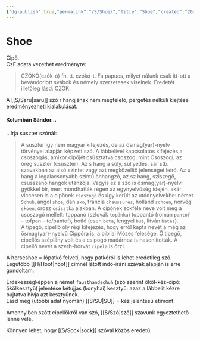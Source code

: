 ```yaml
---
{"dg-publish":true,"permalink":"/S/Shoe/","title":"Shoe","created":"2023-10-16T03:56","updated":"2024-04-05T19:38"}
---
```



# Shoe

Cipő.   
CzF adata vezethet eredményre:  
> CZÓKÓ(czók-ó) fn. tt. czókó-t. Fa papucs, milyet nálunk csak itt-ott a bevándorlott svábok és némely szerzetesek viselnek. Eredetét illetőleg lásd: CZÓK.  

A [[S/Saru\|saru]] szó r hangjának nem megfelelő, pergetés nélküli kiejtése eredményezheti kialakulását.  

#### Kolumbán Sándor...

...írja suszter szónál:  
> A suszter így nem magyar kifejezés, de az ősmag(yar)-nyelv törvényei alapján képzett szó. A lábbelivel kapcsolatos kifejezés a csoszogás, amikor cipőjét csúsztatva csoszog, mint Csoszogi, az öreg suszter (csuszter). Az s hang a súly, süllyedés, sár stb. szavakban az alsó szintet vagy azt megközelítő jelenséget leíró. Az u hang a legalacsonyabb szintű önhangzó, az sz hang, sziszegő, csusszanó hangok utánzója. Vagyis ez a szó is ősmag(yar)-nyelvi gyökkel bír, mert mondhatták régen az egynyelvűség idején, akár viccesen is a cipőnek `csoszogó` és úgy került az utódnyelvekbe: német `Schuh`, angol `shoe`, dán `sko`, francia `chaussures`, holland `schoen`, norvég `skoen`, orosz `csisztka` alakban. A cipőnek sokféle neve volt még a csoszogó mellett: toppanó (szlovák `topánka`) toppantó (román `pantof` – tofpan – to/pantof), botló (cseh `bota`, lengyel `but`, litván `batas`).  
> A tipegő, cipellő oly régi kifejezés, hogy erről kapta nevét a még az ősmag(yar)-nyelvű Cippóra is, a bibliai Mózes felesége. Ő tipegő, cipellős széplány volt és a csipogó madárhoz is hasonlították. A cipellő nevet a szerb-horvát `cipela` is őrzi.  

A horseshoe = lópatkó felveti, hogy patkóról is lehet eredetileg szó.  
Legutóbb [[H/Hoof\|hoof]] címnél látott indo-iráni szavak alapján is erre gondoltam.  

Érdekességképpen a német `fausthandschuh` (szó szerint ököl-kéz-cipő: ökölkesztyű) jelentése kétujjas (konyhai) kesztyű: azaz a lábbelit kézre bujtatva hívja azt kesztyűnek.  
Lásd még (utóbbi adat nyomán) [[S/SU\|SU]] = kéz jelentésű etimont.  

Amennyiben szőtt cipellőkről van szó, [[S/Sző\|sző]] szavunk egyeztethető lenne vele.  

Könnyen lehet, hogy [[S/Sock\|sock]] szóval közös eredetű.  